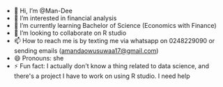 - 👋 Hi, I’m @Man-Dee
- 👀 I’m interested in financial analysis
- 🌱 I’m currently learning Bachelor of Science (Economics with Finance)
- 💞️ I’m looking to collaborate on R studio
- 📫 How to reach me is by texting me via whatsapp on 0248229090 or sending emails (amandaowusuwaa17@gmail.com)
- 😄 Pronouns: she
- ⚡ Fun fact: I actually don't know a thing related to data science, and there's a project I have to work on using R studio. I need help

<!---
Man-Dee/Man-Dee is a ✨ special ✨ repository because its `README.md` (this file) appears on your GitHub profile.
You can click the Preview link to take a look at your changes.
--->
